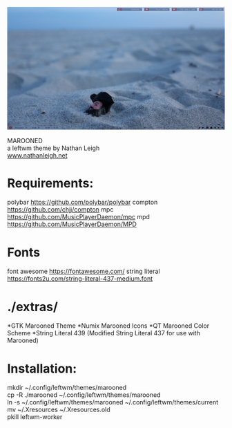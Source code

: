 ![screenshot](https://github.com/nathanleighsays/leftwmthemes/blob/master/themes/marooned/marooned1.jpg)

MAROONED  
a leftwm theme by Nathan Leigh  
www.nathanleigh.net

# Requirements:

polybar
https://github.com/polybar/polybar
compton
https://github.com/chjj/compton
mpc
https://github.com/MusicPlayerDaemon/mpc
mpd
https://github.com/MusicPlayerDaemon/MPD

# Fonts

font awesome
https://fontawesome.com/
string literal
https://fonts2u.com/string-literal-437-medium.font

# ./extras/

*GTK Marooned Theme
*Numix Marooned Icons
*QT Marooned Color Scheme
*String Literal 439 (Modified String Literal 437 for use with Marooned)

# Installation:

mkdir ~/.config/leftwm/themes/marooned  
cp -R ./marooned ~/.config/leftwm/themes/marooned  
ln -s ~/.config/leftwm/themes/marooned ~/.config/leftwm/themes/current  
mv ~/.Xresources ~/.Xresources.old  
pkill leftwm-worker  

